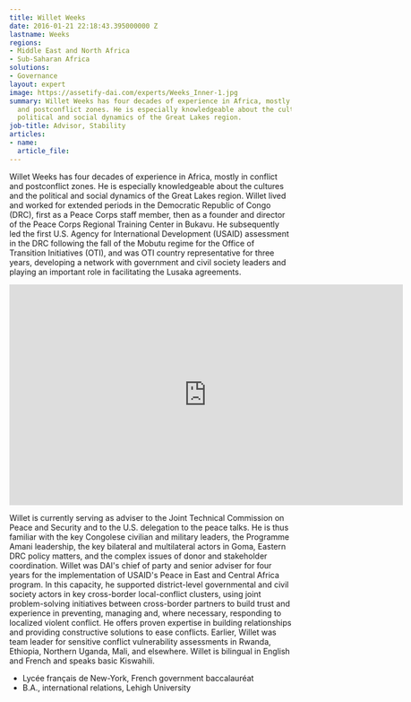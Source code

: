 ```yaml
---
title: Willet Weeks
date: 2016-01-21 22:18:43.395000000 Z
lastname: Weeks
regions:
- Middle East and North Africa
- Sub-Saharan Africa
solutions:
- Governance
layout: expert
image: https://assetify-dai.com/experts/Weeks_Inner-1.jpg
summary: Willet Weeks has four decades of experience in Africa, mostly in conflict
  and postconflict zones. He is especially knowledgeable about the cultures and the
  political and social dynamics of the Great Lakes region.
job-title: Advisor, Stability
articles:
- name: 
  article_file: 
---
```


Willet Weeks has four decades of experience in Africa, mostly in conflict and postconflict zones. He is especially knowledgeable about the cultures and the political and social dynamics of the Great Lakes region. Willet lived and worked for extended periods in the Democratic Republic of Congo (DRC), first as a Peace Corps staff member, then as a founder and director of the Peace Corps Regional Training Center in Bukavu. He subsequently led the first U.S. Agency for International Development (USAID) assessment in the DRC following the fall of the Mobutu regime for the Office of Transition Initiatives (OTI), and was OTI country representative for three years, developing a network with government and civil society leaders and playing an important role in facilitating the Lusaka agreements.

<iframe allowfullscreen="" frameborder="0" height="394" mozallowfullscreen="" src="https://player.vimeo.com/video/57136931" webkitallowfullscreen="" width="703"></iframe>

Willet is currently serving as adviser to the Joint Technical Commission on Peace and Security and to the U.S. delegation to the peace talks. He is thus familiar with the key Congolese civilian and military leaders, the Programme Amani leadership, the key bilateral and multilateral actors in Goma, Eastern DRC policy matters, and the complex issues of donor and stakeholder coordination. Willet was DAI's chief of party and senior adviser for four years for the implementation of USAID's Peace in East and Central Africa program. In this capacity, he supported district-level governmental and civil society actors in key cross-border local-conflict clusters, using joint problem-solving initiatives between cross-border partners to build trust and experience in preventing, managing and, where necessary, responding to localized violent conflict. He offers proven expertise in building relationships and providing constructive solutions to ease conflicts. Earlier, Willet was team leader for sensitive conflict vulnerability assessments in Rwanda, Ethiopia, Northern Uganda, Mali, and elsewhere. Willet is bilingual in English and French and speaks basic Kiswahili.

* Lycée français de New-York, French government baccalauréat
* B.A., international relations, Lehigh University
